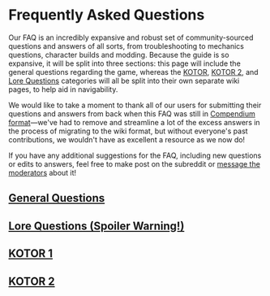 # Frequently Asked Questions

Our FAQ is an incredibly expansive and robust set of community-sourced questions and answers of all sorts, from troubleshooting to mechanics questions, character builds and modding. Because the guide is so expansive, it will be split into three sections: this page will include the general questions regarding the game, whereas the [KOTOR](/faq/k1.html), [KOTOR 2](/faq/k2.html), and [Lore Questions](/faq/lore.html) categories will all be split into their own separate wiki pages, to help aid in navigability.

We would like to take a moment to thank all of our users for submitting their questions and answers from back when this FAQ was still in [Compendium format](https://www.reddit.com/r/kotor/comments/70f30d/rkotor_compendium_questions_of_all_kinds_answered/)—we've had to remove and streamline a lot of the excess answers in the process of migrating to the wiki format, but without everyone's past contributions, we wouldn't have as excellent a resource as we now do!

If you have any additional suggestions for the FAQ, including new questions or edits to answers, feel free to make post on the subreddit or [message the moderators](https://www.reddit.com/message/compose?to=%2Fr%2Fkotor) about it!

## [General Questions](/faq/general.html)

## [Lore Questions (Spoiler Warning!)](/faq/lore.html)

## [KOTOR 1](/faq/k1.html)

## [KOTOR 2](/faq/k2.html)